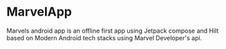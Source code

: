 # MarvelApp
Marvels android app is an offline first app using Jetpack compose and Hilt based on Modern Android tech stacks using Marvel Developer's api. 
